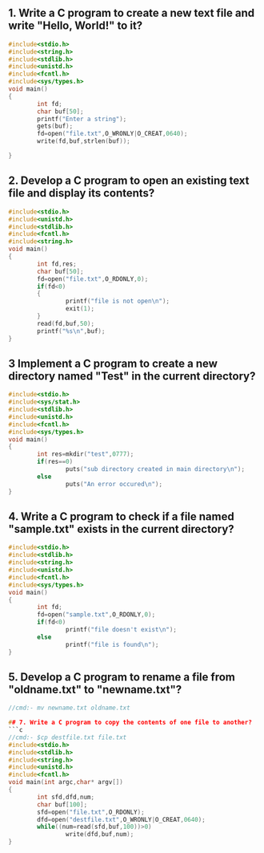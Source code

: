 ## 1. Write a C program to create a new text file and write "Hello, World!" to it? 
```c
#include<stdio.h>
#include<string.h>
#include<stdlib.h>
#include<unistd.h>
#include<fcntl.h>
#include<sys/types.h>
void main()
{
        int fd;
        char buf[50];
        printf("Enter a string");
        gets(buf);
        fd=open("file.txt",O_WRONLY|O_CREAT,0640);
        write(fd,buf,strlen(buf));

}
```
## 2. Develop a C program to open an existing text file and display its contents? 
```c
#include<stdio.h>
#include<unistd.h>
#include<stdlib.h>
#include<fcntl.h>
#include<string.h>
void main()
{
        int fd,res;
        char buf[50];
        fd=open("file.txt",O_RDONLY,0);
        if(fd<0)
        {
                printf("file is not open\n");
                exit(1);
        }
        read(fd,buf,50);
        printf("%s\n",buf);
}
```
## 3 Implement a C program to create a new directory named "Test" in the current directory?
```c
#include<stdio.h>
#include<sys/stat.h>
#include<stdlib.h>
#include<unistd.h>
#include<fcntl.h>
#include<sys/types.h>
void main()
{
        int res=mkdir("test",0777);
        if(res==0)
                puts("sub directory created in main directory\n");
        else
                puts("An error occured\n");
}
```
## 4. Write a C program to check if a file named "sample.txt" exists in the current directory?
```c
#include<stdio.h>
#include<stdlib.h>
#include<string.h>
#include<unistd.h>
#include<fcntl.h>
#include<sys/types.h>
void main()
{
        int fd;
        fd=open("sample.txt",O_RDONLY,0);
        if(fd<0)
                printf("file doesn't exist\n");
        else
                printf("file is found\n");
}
```
## 5. Develop a C program to rename a file from "oldname.txt" to "newname.txt"?
```c
//cmd:- mv newname.txt oldname.txt

## 7. Write a C program to copy the contents of one file to another?
```c
//cmd:- $cp destfile.txt file.txt
#include<stdio.h>
#include<stdlib.h>
#include<string.h>
#include<unistd.h>
#include<fcntl.h>
void main(int argc,char* argv[])
{
        int sfd,dfd,num;
        char buf[100];
        sfd=open("file.txt",O_RDONLY);
        dfd=open("destfile.txt",O_WRONLY|O_CREAT,0640);
        while((num=read(sfd,buf,100))>0)
                write(dfd,buf,num);
}
```
